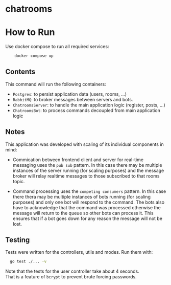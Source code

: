 # chatrooms

# How to Run

Use docker compose to run all required services:

```sh
    docker compose up
```

## Contents
This command will run the following containers:

- `Postgres`: to persist application data (users, rooms, ...)
- `RabbitMQ`: to broker messages between servers and bots.
- `ChatroomsServer`: to handle the main application logic (register, posts, ...)
- `ChatroomsBot`: to process commands decoupled from main application logic

## Notes
This application was developed with scaling of its individual components in mind:

- Commication between frontend client and server for real-time messaging uses
  the `pub sub` pattern. In this case there may be multiple instances of the
  server running (for scaling purposes) and the message broker will relay 
  realtime messages to those subscribed to that rooms topic.

- Command processing uses the `competing consumers` pattern. In this case there
  thera may be multiple instances of bots running (for scaling purposes) and
  only one bot will respond to the command. The bots also have to acknowledge
  that the command was processed otherwise the message will return to the queue
  so other bots can process it. This ensures that if a bot goes down for any
  reason the message will not be lost.

## Testing

Tests were written for the controllers, utils and modes. Run them with:

```sh
  go test ./... -v
```

Note that the tests for the user controller take about 4 seconds.   
That is a feature of `bcrypt` to prevent brute forcing passwords.